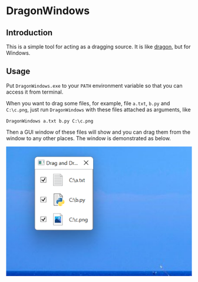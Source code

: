 # DragonWindows

## Introduction

This is a simple tool for acting as a dragging source.
It is like [dragon](https://github.com/mwh/dragon), but for Windows.

## Usage

Put `DragonWindows.exe` to your `PATH` environment variable so that you can access it from terminal.

When you want to drag some files, for example, file `a.txt`, `b.py` and `C:\c.png`, just run `DragonWindows` with these files attached as arguments, like

```
DragonWindows a.txt b.py C:\c.png
```

Then a GUI window of these files will show and you can drag them from the window to any other places.
The window is demonstrated as below.

![demo](https://raw.githubusercontent.com/SleepyBag/dragon-win/main/README/demo.png)